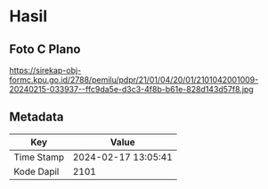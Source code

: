 # Hasil

## Foto C Plano

https://sirekap-obj-formc.kpu.go.id/2788/pemilu/pdpr/21/01/04/20/01/2101042001009-20240215-033937--ffc9da5e-d3c3-4f8b-b61e-828d143d57f8.jpg


## Metadata

| Key        | Value               |
| ---------- | ------------------- |
| Time Stamp | 2024-02-17 13:05:41 |
| Kode Dapil | 2101                |



